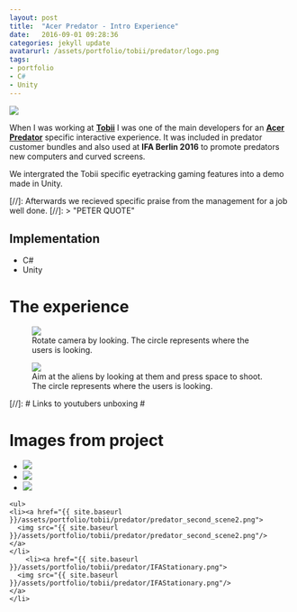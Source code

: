 ```yaml
---
layout: post
title:  "Acer Predator - Intro Experience"
date:   2016-09-01 09:28:36
categories: jekyll update
avatarurl: /assets/portfolio/tobii/predator/logo.png
tags:
- portfolio
- C#
- Unity
---
```


<a href="{{ page.url }}">
  <img src="{{ site.baseurl }}/assets/portfolio/tobii/predator/logo.png"/>
</a>

When I was working at **[Tobii][TobiiTech]** I was one of the main developers for an **[Acer Predator][Predator]** specific interactive experience. It was included in predator customer bundles and also used at **IFA Berlin 2016** to promote predators new computers and curved screens.

We intergrated the Tobii specific eyetracking gaming features into a demo made in Unity.

[//]: Afterwards we recieved specific praise from the management for a job well done.
[//]: > "PETER QUOTE"  

## Implementation ##
- C#
- Unity

# The experience #
<figure>
  <img src="{{ site.baseurl }}/assets/portfolio/tobii/predator/InfiniteScreen.gif"/>
  <figcaption> Rotate camera by looking. The circle represents where the users is looking.</figcaption>
</figure>

<figure>
  <img src="{{ site.baseurl }}/assets/portfolio/tobii/predator/NaturalTargeting.gif"/>
  <figcaption> Aim at the aliens by looking at them and press space to shoot. The circle represents where the users is looking.</figcaption>
</figure>

[//]: # Links to youtubers unboxing #

# Images from project #
<div class="postimages">
  <ul>
    <li><a href="{{ site.baseurl }}/assets/portfolio/tobii/predator/predator_first_scene.png">
      <img src="{{ site.baseurl }}/assets/portfolio/tobii/predator/predator_first_scene.png"/>
    </a>
    </li>
        <li><a href="{{ site.baseurl }}/assets/portfolio/tobii/predator/predator_first_scene2.png">
      <img src="{{ site.baseurl }}/assets/portfolio/tobii/predator/predator_first_scene2.png"/>
    </a>
    </li>
        <li><a href="{{ site.baseurl }}/assets/portfolio/tobii/predator/predator_second_scene.png">
      <img src="{{ site.baseurl }}/assets/portfolio/tobii/predator/predator_second_scene.png"/>
    </a>
    </li>
  </ul>

    <ul>
    <li><a href="{{ site.baseurl }}/assets/portfolio/tobii/predator/predator_second_scene2.png">
      <img src="{{ site.baseurl }}/assets/portfolio/tobii/predator/predator_second_scene2.png"/>
    </a>
    </li>
        <li><a href="{{ site.baseurl }}/assets/portfolio/tobii/predator/IFAStationary.png">
      <img src="{{ site.baseurl }}/assets/portfolio/tobii/predator/IFAStationary.png"/>
    </a>
    </li>
  </ul>
</div>

[Predator]: http://www.tobii.com/group/news-media/press-releases/2016/8/acer-brings-tobii-eye-tracking-to-four-new-predator-gaming-devices/
[TobiiTech]: http://www.tobii.com/tech/

[GuyTryingIntro1]: https://www.youtube.com/watch?v=1V5id6SKp38
[GuyTryingIntro2]: https://www.youtube.com/watch?v=yO0uyvhR7Uk
[GuyTryingIntroAndOverview3]: https://www.youtube.com/watch?v=N85jPV-tX3o